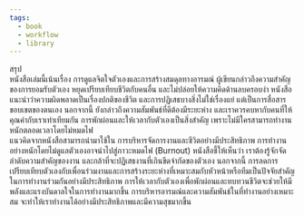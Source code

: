 ```yaml
---
tags:
  - book
  - workflow
  - library
---
```

สรุป  
หนังสือเล่มนี้เน้นเรื่อง การดูแลจิตใจตัวเองและการสร้างสมดุลทางอารมณ์ ผู้เขียนกล่าวถึงความสำคัญของการยอมรับตัวเอง หยุดเปรียบเทียบชีวิตกับคนอื่น และไม่ปล่อยให้ความคิดด้านลบครอบงำ หนังสือแนะนำว่าความผิดพลาดเป็นเรื่องปกติของชีวิต และการปฏิเสธบางสิ่งไม่ใช่เรื่องแย่ แต่เป็นการสื่อสารขอบเขตของตนเอง นอกจากนี้ ยังกล่าวถึงความสัมพันธ์ที่ดีต้องมีระยะห่าง และเราควรคบหากับคนที่ให้คุณค่ากับเราเท่าเทียมกัน การพักผ่อนและให้เวลากับตัวเองเป็นสิ่งสำคัญ เพราะไม่มีใครสามารถทำงานหนักตลอดเวลาโดยไม่หมดไฟ  
แนวคิดจากหนังสือสามารถนำมาใช้ใน การบริหารจัดการงานและชีวิตอย่างมีประสิทธิภาพ การทำงานอย่างหนักโดยไม่ดูแลตัวเองอาจนำไปสู่ภาวะหมดไฟ (Burnout) หนังสือชี้ให้เห็นว่า เราต้องรู้จักจัดลำดับความสำคัญของงาน และกล้าที่จะปฏิเสธงานที่เกินขีดจำกัดของตัวเอง นอกจากนี้ การลดการเปรียบเทียบตัวเองกับเพื่อนร่วมงานและการสร้างระยะห่างที่เหมาะสมกับหัวหน้าหรือทีมเป็นปัจจัยสำคัญในการทำงานร่วมกันอย่างมีประสิทธิภาพ การให้เวลากับตัวเองเพื่อพักผ่อนและทบทวนชีวิตจะช่วยให้มีพลังและแรงบันดาลใจในการทำงานมากขึ้น การบริหารอารมณ์และความสัมพันธ์ในที่ทำงานอย่างเหมาะสม จะทำให้เราทำงานได้อย่างมีประสิทธิภาพและมีความสุขมากขึ้น